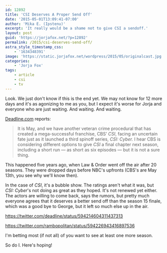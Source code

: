 ```yaml
---
id: 12892
title: 'CSI Deserves A Proper Send Off'
date: '2015-05-01T13:09:41-07:00'
author: 'Mika E. (Ipstenu)'
excerpt: 'It really would be a shame not to give CSI a sendoff.'
layout: post
guid: 'https://jorjafox.net/?p=12892'
permalink: /2015/csi-deserves-send-off/
astra_style_timestamp_css:
    - '1634348391'
image: 'https://static.jorjafox.net/wordpress/2015/05/originalcast.jpg'
categories:
    - 'Jorja Fox'
tags:
    - article
    - csi
    - tv
---
```


Look. We just don't know if this is the end yet. We may not know for 12 more days and it's as agonizing to me as you, but I expect it's worse for Jorja and everyone who are just waiting. And waiting. And waiting.

<a href="http://deadline.com/2015/05/csi-final-season-16-cbs-1201419002/">Deadline.com</a> reports:

<blockquote>It is May, and we have another veteran crime procedural that has created a mega-successful franchise, CBS’ <em>CSI</em>, facing an uncertain fate just as it launched a third spinoff series,<em> CSI: Cyber. </em>I hear CBS is considering different options to give <em>CSI</em> a final chapter next season, including a short run — as short as six episodes — but it is not a sure thing.</blockquote>

This happened five years ago, when Law & Order went off the air after 20 seasons. They were dropped days before NBC's upfronts (CBS's are May 13th, you see why we'll know then).

In the case of <em>CSI</em>, it's a bubble show. The ratings aren't what it was, but <em>CSI: Cyber</em>'s not doing as great as they hoped. It's not renewed yet either. The actors are willing to come back, says the rumors, but pretty much everyone agrees that it deserves a better send off than the season 15 finale, which was a good bye to George, but it left so much else up in the air.

https://twitter.com/deadline/status/594214604311437313

https://twitter.com/rambopolitan/status/594226943416897536

I'm betting most (if not all) of you want to see at least one more season.

So do I. Here's hoping!